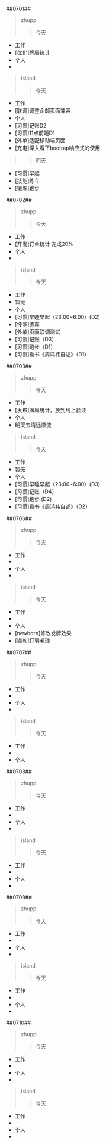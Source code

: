 ##0701##
>zhupp
>>今天  
- 工作  
 - [优化]牌局统计
- 个人  
 - 
>
>island
>>今天  
- 工作  
 - [联调]调整企邮页面兼容
- 个人  
 - [习惯]记账D2
 - [习惯]11点前睡D1
 - [外单]适配移动端页面
 - [充电]深入看下bootrap响应式的使用
>
>>明天
 - [习惯]早起
 - [技能]练车
 - [锻炼]跑步

##0702##
>zhupp
>>今天  
- 工作  
 - [开发]订单统计 完成20%
- 个人  
 - 
>
>island
>>今天  
- 工作  
 - 暂无
- 个人  
 - [习惯]早睡早起（23:00~6:00）(D2)
 - [技能]练车
 - [外单]页面联调测试
 - [习惯]记账（D3）
 - [习惯]跑步（D1）
 - [习惯]看书《周鸿祎自述》（D1）

##0703##
>zhupp
>>今天  
- 工作  
 - [发布]牌局统计，放到线上验证
- 个人  
 - 明天去清远漂流
>
>island
>>今天  
- 工作  
 - 暂无
- 个人  
 - [习惯]早睡早起（23:00~6:00）(D3)
 - [习惯]记账（D4）
 - [习惯]跑步 (D2)
 - [习惯]看书《周鸿祎自述》（D2）

##0706##
>zhupp
>>今天  
- 工作  
 - 
- 个人  
 - 
>
>island
>>今天  
- 工作  
 - 
- 个人  
 - [newborn]修改发牌效果
 - [锻炼]打羽毛球
 

##0707##
>zhupp
>>今天  
- 工作  
 - 
- 个人  
 - 
>
>island
>>今天  
- 工作  
 - 
- 个人  


##0708##
>zhupp
>>今天  
- 工作  
 - 
- 个人  
 - 
>
>island
>>今天  
- 工作  
 - 
- 个人  
 - 

##0709##
>zhupp
>>今天  
- 工作  
 - 
- 个人  
 - 
>
>island
>>今天  
- 工作  
 - 
- 个人  
 - 

##0710##
>zhupp
>>今天  
- 工作  
 - 
- 个人  
 - 
>
>island
>>今天  
- 工作  
 - 
- 个人  
 - 
